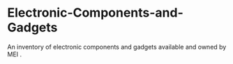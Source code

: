 # Electronic-Components-and-Gadgets
An inventory of electronic components and gadgets available and owned by MEI .
